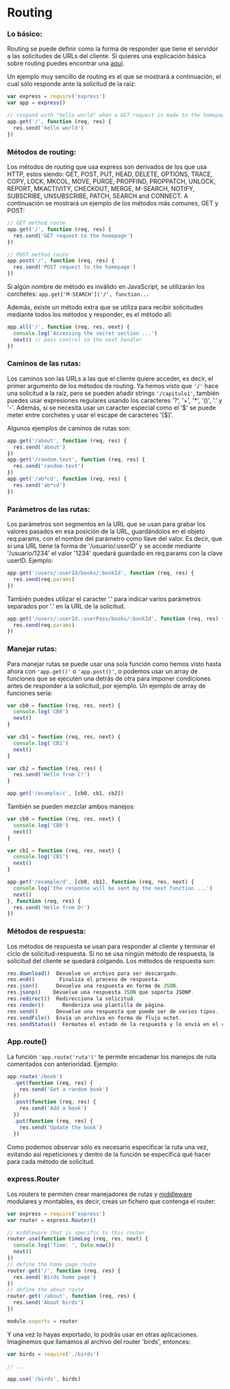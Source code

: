 # Routing

### Lo básico:
Routing se puede definir como la forma de responder que tiene el servidor a las solicitudes de URLs del cliente. Si quieres una explicación básica sobre routing puedes encontrar una [aquí](chapter2.md).

Un ejemplo muy sencillo de routing es el que se mostrará a continuación, el cual sólo responde ante la solicitud de la raíz:
```javascript
var express = require('express')
var app = express()

// respond with "hello world" when a GET request is made to the homepage
app.get('/', function (req, res) {
  res.send('hello world')
})
```

### Métodos de routing:
Los métodos de routing que usa express son derivados de los que usa HTTP, estos siendo: GET, POST, PUT, HEAD, DELETE, OPTIONS, TRACE, COPY, LOCK, MKCOL, MOVE, PURGE, PROPFIND, PROPPATCH, UNLOCK, REPORT, MKACTIVITY, CHECKOUT, MERGE, M-SEARCH, NOTIFY, SUBSCRIBE, UNSUBSCRIBE, PATCH, SEARCH and CONNECT.
A continuación se mostrará un ejemplo de los métodos más comunes, GET y POST:
```javascript
// GET method route
app.get('/', function (req, res) {
  res.send('GET request to the homepage')
})

// POST method route
app.post('/', function (req, res) {
  res.send('POST request to the homepage')
})
```
Si algún nombre de método es inválido en JavaScript, se utilizarán los corchetes: `app.get['M-SEARCH']('/', function...`

Además, existe un método extra que se utiliza para recibir solicitudes mediante todos los métodos y responder, es el método all:
```javascript
app.all('/', function (req, res, next) {
  console.log('Accessing the secret section ...')
  next() // pass control to the next handler
})
```

### Caminos de las rutas:
Los caminos son las URLs a las que el cliente quiere acceder, es decir, el primer argumento de los métodos de routing.
Ya hemos visto que `'/'` hace una solicitud a la raíz, pero se pueden añadir strings `'/capitulo1'`, también puedes usar expresiones regulares usando los caracteres '?', '+', '*', '()', '.' y '-'.
Además, si se necesita usar un caracter especial como el '$' se puede meter entre corchetes y usar el escape de caracteres '[\$]'.

Algunos ejemplos de caminos de rutas son:
```javascript
app.get('/about', function (req, res) {
  res.send('about')
})
app.get('/random.text', function (req, res) {
  res.send('random.text')
})
app.get('/ab*cd', function (req, res) {
  res.send('ab*cd')
})
```

### Parámetros de las rutas:
Los parámetros son segmentos en la URL que se usan para grabar los valores pasados en esa posición de la URL, guardándolos en el objeto req.params, con el nombre del parámetro como llave del valor. Es decir, que si una URL tiene la forma de '/usuario/:userID' y se accede mediante '/usuario/1234' el valor '1234' quedará guardado en req.params con la clave userID.
Ejemplo:
```javascript
app.get('/users/:userId/books/:bookId', function (req, res) {
  res.send(req.params)
})
```
También puedes utilizar el caracter '.' para indicar varios parámetros separados por '.' en la URL de la solicitud.
```javascript
app.get('/users/:userId.:userPass/books/:bookId', function (req, res) {
  res.send(req.params)
})
```

### Manejar rutas:
Para manejar rutas se puede usar una sola función como hemos visto hasta ahora con `'app.get()'` o `'app.post()'`, o podemos usar un array de funciones que se ejecuten una detrás de otra para imponer condiciones antes de responder a la solicitud, por ejemplo.
Un ejemplo de array de funciones sería:
```javascript
var cb0 = function (req, res, next) {
  console.log('CB0')
  next()
}

var cb1 = function (req, res, next) {
  console.log('CB1')
  next()
}

var cb2 = function (req, res) {
  res.send('Hello from C!')
}

app.get('/example/c', [cb0, cb1, cb2])
```
También se pueden mezclar ambos manejos:
```javascript
var cb0 = function (req, res, next) {
  console.log('CB0')
  next()
}

var cb1 = function (req, res, next) {
  console.log('CB1')
  next()
}

app.get('/example/d', [cb0, cb1], function (req, res, next) {
  console.log('the response will be sent by the next function ...')
  next()
}, function (req, res) {
  res.send('Hello from D!')
})
```

### Métodos de respuesta:
Los métodos de respuesta se usan para responder al cliente y terminar el ciclo de solicitud-respuesta. Si no se usa ningún método de respuesta, la solicitud del cliente se quedará colgando.
Los métodos de respuesta son:
```javascript
res.download()	Devuelve un archivo para ser descargado.
res.end()	     Finaliza el proceso de respuesta.
res.json()	    Devuelve una respuesta en forma de JSON.
res.jsonp()	   Devuelve una respuesta JSON que soporta JSONP.
res.redirect()	Redirecciona la solicitud.
res.render()	  Renderiza una plantilla de página.
res.send()	    Devuelve una respuesta que puede ser de varios tipos.
res.sendFile()	Envía un archivo en forma de flujo octet.
res.sendStatus()  Formatea el estado de la respuesta y lo envía en el cuerpo de la misma.
```

### App.route()
La función `'app.route('ruta')'` te permite encadenar los manejos de ruta comentados con anterioridad.
Ejemplo:
```javascript
app.route('/book')
  .get(function (req, res) {
    res.send('Get a random book')
  })
  .post(function (req, res) {
    res.send('Add a book')
  })
  .put(function (req, res) {
    res.send('Update the book')
  })
```
Como podemos observar sólo es necesario especificar la ruta una vez, evitando así repeticiones y dentro de la función se especifica qué hacer para cada método de solicitud.

### express.Router
Los routers te permiten crear manejadores de rutas y [middleware](chapter3.md) modulares y montables, es decir, creas un fichero que contenga el router:
```javascript
var express = require('express')
var router = express.Router()

// middleware that is specific to this router
router.use(function timeLog (req, res, next) {
  console.log('Time: ', Date.now())
  next()
})
// define the home page route
router.get('/', function (req, res) {
  res.send('Birds home page')
})
// define the about route
router.get('/about', function (req, res) {
  res.send('About birds')
})

module.exports = router
```
Y una vez lo hayas exportado, lo podrás usar en otras aplicaciones. Imaginemos que llamamos al archivo del router 'birds', entonces:
```javascript
var birds = require('./birds')

// ...

app.use('/birds', birds)
```